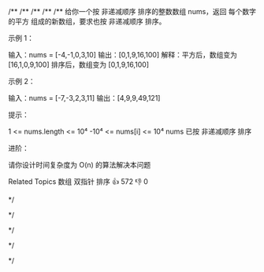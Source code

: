 /**
/**
/**
/**
/**
给你一个按 非递减顺序 排序的整数数组 nums，返回 每个数字的平方 组成的新数组，要求也按 非递减顺序 排序。 

 
 

 

 示例 1： 

 
输入：nums = [-4,-1,0,3,10]
输出：[0,1,9,16,100]
解释：平方后，数组变为 [16,1,0,9,100]
排序后，数组变为 [0,1,9,16,100] 

 示例 2： 

 
输入：nums = [-7,-3,2,3,11]
输出：[4,9,9,49,121]
 

 

 提示： 

 
 1 <= nums.length <= 10⁴ 
 -10⁴ <= nums[i] <= 10⁴ 
 nums 已按 非递减顺序 排序 
 

 

 进阶： 

 
 请你设计时间复杂度为 O(n) 的算法解决本问题 
 
 Related Topics 数组 双指针 排序 👍 572 👎 0

*/

*/

*/

*/

*/